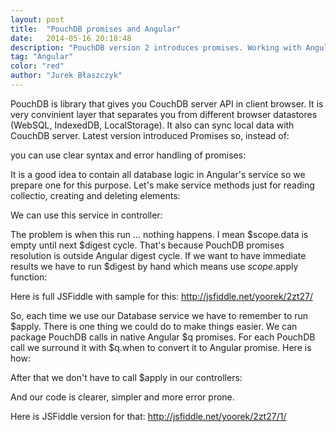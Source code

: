 ```yaml
---
layout: post
title:  "PouchDB promises and Angular"
date:   2014-05-16 20:18:48
description: "PouchDB version 2 introduces promises. Working with Angular however it's better to use native Angular promises. Here is why and how integrate these libraries together"
tag: "Angular"
color: "red"
author: "Jurek Błaszczyk"
---
```


PouchDB is library that gives you CouchDB server API in client browser. It is very convinient layer that separates you from different browser datastores
(WebSQL, IndexedDB, LocalStorage). It also can sync local data with CouchDB server.
Latest version introduced Promises so, instead of:

<script type="syntaxhighlighter" class="brush: js"><![CDATA[
var db = new PouchDB('test');

db.allDocs(function(error, result){
	// do something with collection
	if (error) {
		throw new Error('Something went wrong')
	}

	db.post({name:'name'}, fucntion(error, result){
		if (error) {
			throw new Error('Something went wrong')
		}
		// do something with result
	})
})

]]></script>

you can use clear syntax and error handling of promises:


<script type="syntaxhighlighter" class="brush: js"><![CDATA[
var db = new PouchDB('test');

db.allDocs()
	.then(function(result){
		// do something with collection
		return db.post({name:'name'});
	})
	.then(function(result){
		// do something with result
	})
	.catch(function(error){
		return throw new Error('Something went wrong');
	})
})

]]></script>

It is a good idea to contain all database logic in Angular's service so we prepare one for this purpose.
Let's make service methods just for reading collectio, creating and deleting elements:

<script type="syntaxhighlighter" class="brush: js"><![CDATA[
app.factory('Database', function ($q) {
    var _db,
    _databaseName;

    var Database = function (databaseName) {
        _databaseName = databaseName;
        _db = new PouchDB(_databaseName);
    };

    Database.prototype.all = function () {
        var options = {
            include_docs: true
        };

        return _db.allDocs(options)
            .then(function (result) {
            var converted;

            converted = result.rows.map(function (element) {
                return element.doc;
            });

            return converted;
        });
    };

    Database.prototype.create = function (record) {
        return _db.post(record)
            .then(function (result) {
            return _db.get(result.id);
        });
    };

    Database.prototype.remove = function (record) {
        return _db.remove(record);
    };

    return Database;
});
]]></script>

We can use this service in controller:

<script type="syntaxhighlighter" class="brush: js"><![CDATA[
app.controller('AppController', function ($scope, Database) {
    var db = new Database('test');

    $scope.init = function () {
        db.all()
            .then(function (result) {
                $scope.data = result;
            }
        });
    };
});

]]></script>

The problem is when this run ... nothing happens. I mean $scope.data is empty until next $digest cycle.
That's because PouchDB promises resolution is outside Angular digest cycle.
If we want to have immediate results we have to run $digest by hand which means use $scope.$apply function:

<script type="syntaxhighlighter" class="brush: js"><![CDATA[
app.controller('AppController', function ($scope, Database) {
    var db = new Database('test');

    $scope.init = function () {
        db.all()
            .then(function (result) {
            $scope.$apply(function () {
                $scope.data = result;
            })
        });
    };
});

]]></script>

Here is full JSFiddle with sample for this: http://jsfiddle.net/yoorek/2zt27/

So, each time we use our Database service we have to remember to run $apply.
There is one thing we could do to make things easier.
We can package PouchDB calls in native Angular $q promises.
For each PouchDB call we surround it with $q.when to convert it to Angular promise.
Here is how:

<script type="syntaxhighlighter" class="brush: js"><![CDATA[
Database.prototype.all = function () {
        var options = {
            include_docs: true
        };

        return $q.when(_db.allDocs(options))
            .then(function (result) {
            var converted;

            converted = result.rows.map(function (element) {
                return element.doc;
            });

            return converted;
        });
    };

]]></script>

After that we don't have to call $apply in our controllers:

<script type="syntaxhighlighter" class="brush: js"><![CDATA[
    $scope.init = function () {
        db.all()
            .then(function (result) { 
                $scope.data = result; 
        });
    };
]]></script>

And our code is clearer, simpler and more error prone.

Here is JSFiddle version for that: http://jsfiddle.net/yoorek/2zt27/1/


